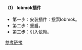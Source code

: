 #### （1） lobmok插件

- 第一步：安装插件：搜索lobmok。
- 第二步：重启。
- 第三步：引入依赖。

[参考链接](https://blog.csdn.net/weixin_35876682/article/details/112326263?utm_term=idea%E6%B3%A8%E9%87%8A%E4%B8%AD%E6%96%87%E6%8F%92%E4%BB%B6&utm_medium=distribute.pc_aggpage_search_result.none-task-blog-2~all~sobaiduweb~default-1-112326263&spm=3001.4430)


